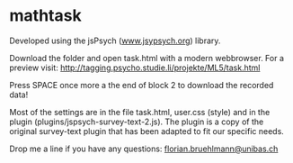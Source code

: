 # mathtask

Developed using the jsPsych (www.jsypsych.org) library.

Download the folder and open task.html with a modern webbrowser. For a preview visit: http://tagging.psycho.studie.li/projekte/ML5/task.html

Press SPACE once more a the end of block 2 to download the recorded data!

Most of the settings are in the file task.html, user.css (style) and in the plugin (plugins/jspsych-survey-text-2.js). The plugin is a copy of the original survey-text plugin that has been adapted to fit our specific needs. 

Drop me a line if you have any questions: florian.bruehlmann@unibas.ch
